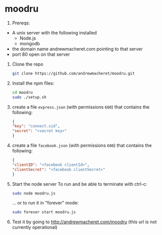 moodru
======

1. Prereqs:
 * A unix server with the following installed
   * Node.js
   * mongodb
 * the domain name andrewmacheret.com pointing to that server
 * port 80 open on that server

1. Clone the repo
   ```sh
   git clone https://github.com/andrewmacheret/moodru.git
   ```

1. Install the npm files:
   ```sh
   cd moodru
   sudo ./setup.sh
   ```

1. create a file `express.json` (with permissions `600`) that contains the following: 
   ```json
   {
   "key": "connect.sid",
   "secret": "<secret key>"
   }
   ```

1. create a file `facebook.json` (with permissions `600`) that contains the following:
   ```json
   {
   "clientID": "<facebook clientId>",
   "clientSecret": "<facebook clientSecret>"
   }
   ```

1. Start the node server
   To run and be able to terminate with ctrl-c:
   ```sh
   sudo node moodru.js
   ```
   ... or to run it in "forever" mode:
   ```sh
   sudo forever start moodru.js
   ```

1. Test it by going to http://andrewmacheret.com/moodru (this url is not currently operational)

